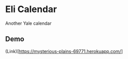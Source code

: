 # Eli Calendar
Another Yale calendar

## Demo
(Link)[https://mysterious-plains-69771.herokuapp.com/]
